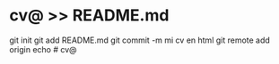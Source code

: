 # cv@ >> README.md
git init
git add README.md
git commit -m mi cv en html
git remote add origin 
echo # cv@

